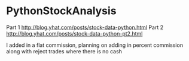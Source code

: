 # PythonStockAnalysis
Part 1 http://blog.yhat.com/posts/stock-data-python.html
Part 2 http://blog.yhat.com/posts/stock-data-python-pt2.html

I added in a flat commission, planning on adding in percent commission along with reject trades where there is no cash
